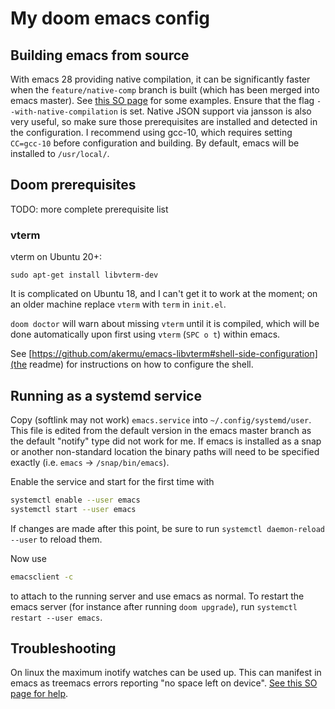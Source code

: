 # My doom emacs config

## Building emacs from source

With emacs 28 providing native compilation, it can be significantly faster when the
`feature/native-comp` branch is built (which has been merged into emacs master).
See [this SO
page](https://emacs.stackexchange.com/questions/59538/compile-emacs-from-feature-native-comp-gccemacs-branch-on-ubuntu)
for some examples. Ensure that the flag `--with-native-compilation` is set. Native JSON
support via jansson is also very useful, so make sure those prerequisites are installed
and detected in the configuration. I recommend using gcc-10, which requires setting
`CC=gcc-10` before configuration and building. By default, emacs will be installed to
`/usr/local/`.

## Doom prerequisites

TODO: more complete prerequisite list

### vterm

vterm on Ubuntu 20+:
```
sudo apt-get install libvterm-dev
```

It is complicated on Ubuntu 18, and I can't get it to work at the moment; on an older
machine replace `vterm` with `term` in `init.el`.

`doom doctor` will warn about missing `vterm` until it is compiled, which will be done
automatically upon first using `vterm` (`SPC o t`) within emacs.

See [https://github.com/akermu/emacs-libvterm#shell-side-configuration](the readme) for
instructions on how to configure the shell.

## Running as a systemd service

Copy (softlink may not work) `emacs.service` into `~/.config/systemd/user`. This file is
edited from the default version in the emacs master branch as the default "notify" type
did not work for me. If emacs is installed as a snap or another non-standard location
the binary paths will need to be specified exactly (i.e. `emacs` -> `/snap/bin/emacs`).

Enable the service and start for the first time with

``` sh
systemctl enable --user emacs
systemctl start --user emacs
```
If changes are made after this point, be sure to run `systemctl daemon-reload --user` to reload them.

Now use

``` sh
emacsclient -c
```

to attach to the running server and use emacs as normal. To restart the emacs server
(for instance after running `doom upgrade`), run `systemctl restart --user emacs`.

## Troubleshooting

On linux the maximum inotify watches can be used up. This can manifest in emacs as
treemacs errors reporting "no space left on device".
[See this SO page for help](https://unix.stackexchange.com/questions/13751/kernel-inotify-watch-limit-reached).
